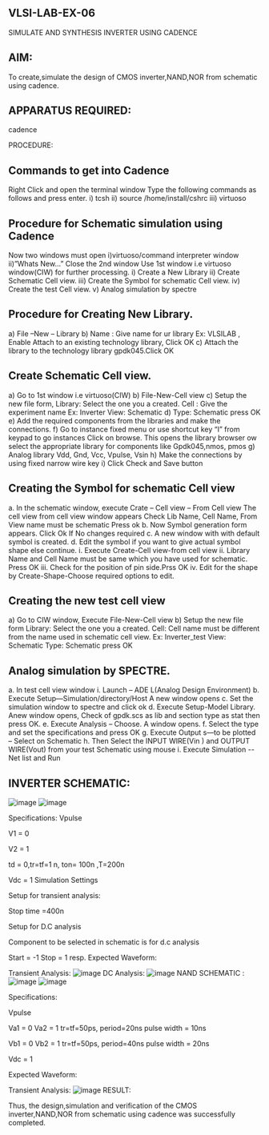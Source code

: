  ## VLSI-LAB-EX-06
SIMULATE AND SYNTHESIS INVERTER USING CADENCE

## AIM:
To create,simulate the design of CMOS inverter,NAND,NOR from schematic using cadence.

## APPARATUS REQUIRED:
cadence

PROCEDURE:

## Commands to get into Cadence
Right Click and open the terminal window Type the following commands as follows and press enter. i) tcsh ii) source /home/install/cshrc iii) virtuoso

## Procedure for Schematic simulation using Cadence
Now two windows must open i)virtuoso/command interpreter window ii)”Whats New…” Close the 2nd window Use 1st window i.e virtuoso window(CIW) for further processing. i) Create a New Library ii) Create Schematic Cell view. iii) Create the Symbol for schematic Cell view. iv) Create the test Cell view. v) Analog simulation by spectre

## Procedure for Creating New Library.
a) File –New – Library b) Name : Give name for ur library Ex: VLSILAB , Enable Attach to an existing technology library, Click OK c) Attach the library to the technology library gpdk045.Click OK

## Create Schematic Cell view.
a) Go to 1st window i.e virtuoso(CIW) b) File-New-Cell view c) Setup the new file form, Library: Select the one you a created. Cell : Give the experiment name Ex: Inverter View: Schematic d) Type: Schematic press OK e) Add the required components from the libraries and make the connections. f) Go to instance fixed menu or use shortcut key “I” from keypad to go instances Click on browse. This opens the library browser ow select the appropriate library for components like Gpdk045,nmos, pmos g) Analog library Vdd, Gnd, Vcc, Vpulse, Vsin h) Make the connections by using fixed narrow wire key i) Click Check and Save button

## Creating the Symbol for schematic Cell view
a. In the schematic window, execute Crate – Cell view – From Cell view The cell view from cell view window appears Check Lib Name, Cell Name, From View name must be schematic Press ok b. Now Symbol generation form appears. Click Ok If No changes required c. A new window with with default symbol is created. d. Edit the symbol if you want to give actual symbol shape else continue. i. Execute Create-Cell view-from cell view ii. Library Name and Cell Name must be same which you have used for schematic. Press OK iii. Check for the position of pin side.Prss OK iv. Edit for the shape by Create-Shape-Choose required options to edit.

## Creating the new test cell view
a) Go to CIW window, Execute File-New-Cell view b) Setup the new file form Library: Select the one you a created. Cell: Cell name must be different from the name used in schematic cell view. Ex: Inverter_test View: Schematic Type: Schematic press OK

## Analog simulation by SPECTRE.
a. In test cell view window i. Launch – ADE L(Analog Design Environment) b. Execute Setup—Simulation/directory/Host A new window opens c. Set the simulation window to spectre and click ok d. Execute Setup-Model Library. Anew window opens, Check of gpdk.scs as lib and section type as stat then press OK. e. Execute Analysis – Choose. A window opens. f. Select the type and set the specifications and press OK g. Execute Output s—to be plotted – Select on Schematic h. Then Select the INPUT WIRE(Vin ) and OUTPUT WIRE(Vout) from your test Schematic using mouse i. Execute Simulation -- Net list and Run

## INVERTER SCHEMATIC:
![image](https://github.com/SuryaChakradhar/VLSI-LAB-EXP-7/assets/161815325/3e81fa6f-c70a-4dfe-a0a9-15abc04d916a)
![image](https://github.com/SuryaChakradhar/VLSI-LAB-EXP-7/assets/161815325/7c1d97a6-e742-4f08-91aa-ae69c7e09625)

Specifications: Vpulse

V1 = 0

V2 = 1

td = 0,tr=tf=1 n, ton= 100n ,T=200n

Vdc = 1 Simulation Settings

Setup for transient analysis:

Stop time =400n

Setup for D.C analysis

Component to be selected in schematic is for d.c analysis

Start = -1 Stop = 1 resp. Expected Waveform:

Transient Analysis:
![image](https://github.com/SuryaChakradhar/VLSI-LAB-EXP-7/assets/161815325/08950498-a0eb-4e86-85c2-8ebe789346eb)
DC Analysis:
![image](https://github.com/SuryaChakradhar/VLSI-LAB-EXP-7/assets/161815325/dab020dd-39fc-46bf-a889-24451e196bcd)
NAND SCHEMATIC :
![image](https://github.com/SuryaChakradhar/VLSI-LAB-EXP-7/assets/161815325/127db525-35d5-4ed2-9c3f-5d01fe453948)
![image](https://github.com/SuryaChakradhar/VLSI-LAB-EXP-7/assets/161815325/2961e1aa-bb44-4970-9393-54e75c95306d)

Specifications:

Vpulse

Va1 = 0 Va2 = 1 tr=tf=50ps, period=20ns pulse width = 10ns

Vb1 = 0 Vb2 = 1 tr=tf=50ps, period=40ns pulse width = 20ns

Vdc = 1

Expected Waveform:

Transient Analysis:
![image](https://github.com/SuryaChakradhar/VLSI-LAB-EXP-7/assets/161815325/54ab121a-e454-4dc9-976f-3156fbc9f522)
RESULT:

Thus, the design,simulation and verification of the CMOS inverter,NAND,NOR from schematic using cadence was successfully completed.
